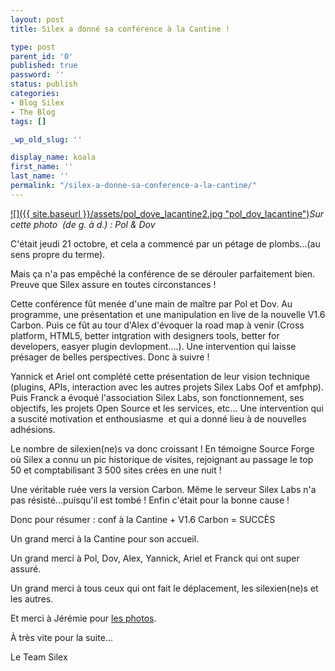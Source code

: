 ```yaml
---
layout: post
title: Silex a donné sa conférence à la Cantine !

type: post
parent_id: '0'
published: true
password: ''
status: publish
categories:
- Blog Silex
- The Blog
tags: []

_wp_old_slug: ''

display_name: koala
first_name: ''
last_name: ''
permalink: "/silex-a-donne-sa-conference-a-la-cantine/"
---
```


[![]({{ site.baseurl }}/assets/pol_dove_lacantine2.jpg "pol_dov_lacantine")](https://www.silexlabs.org/2010/10/silex-a-donne-sa-conference-a-la-cantine/pol_dove_lacantine-3/)_Sur cette photo  (de g. à d.)
: Pol & Dov_

C'était jeudi 21 octobre, et cela a commencé par un pétage de plombs...(au sens propre du terme).

Mais ça n'a pas empêché la conférence de se dérouler parfaitement bien. Preuve que Silex assure en toutes circonstances !

Cette conférence fût menée d'une main de maître par Pol et Dov. Au programme, une présentation et une manipulation en live de la nouvelle V1.6 Carbon. Puis ce fût au tour d'Alex d'évoquer la road map à venir (Cross platform, HTML5, better intgration with designers tools, better for developers, easyer plugin devlopment....). Une intervention qui laisse présager de belles perspectives. Donc à suivre !

Yannick et Ariel ont complété cette présentation de leur vision technique (plugins, APIs, interaction avec les autres projets Silex Labs Oof et amfphp). Puis Franck a évoqué l'association Silex Labs, son fonctionnement, ses objectifs, les projets Open Source et les services, etc... Une intervention qui a suscité motivation et enthousiasme  et qui a donné lieu à de nouvelles adhésions.

Le nombre de silexien(ne)s va donc croissant ! En témoigne Source Forge où Silex a connu un pic historique de visites, rejoignant au passage le top 50 et comptabilisant 3 500 sites crées en une nuit !

Une véritable ruée vers la version Carbon. Même le serveur Silex Labs n'a pas résisté...puisqu'il est tombé ! Enfin c'était pour la bonne cause !

Donc pour résumer
: conf à la Cantine + V1.6 Carbon = SUCCÈS

Un grand merci à la Cantine pour son accueil.

Un grand merci à Pol, Dov, Alex, Yannick, Ariel et Franck qui ont super assuré.

Un grand merci à tous ceux qui ont fait le déplacement, les silexien(ne)s et les autres.

Et merci à Jérémie pour [les photos](http://www.flickr.com/photos/54796681@N06/with/5104723102/).

À très vite pour la suite...

Le Team Silex